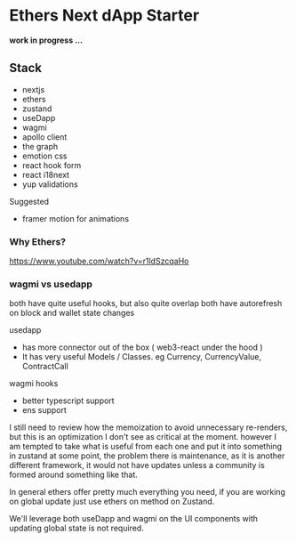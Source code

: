 # Ethers Next dApp Starter

__work in progress ...__

## Stack 

 - nextjs
 - ethers
 - zustand
 - useDapp
 - wagmi
 - apollo client
 - the graph
 - emotion css
 - react hook form
 - react i18next
 - yup validations

 Suggested

 - framer motion for animations

### Why Ethers? 

https://www.youtube.com/watch?v=r1ldSzcqaHo
### wagmi vs usedapp

both have quite useful hooks, but also quite overlap
both have autorefresh on block and wallet state changes

usedapp

- has more connector out of the box ( web3-react under the hood )
- It has very useful Models / Classes. eg Currency, CurrencyValue, ContractCall

wagmi hooks
- better typescript support
- ens support

I still need to review how the memoization to avoid unnecessary re-renders, but this is an optimization I don't see as critical at the moment. however I am tempted to take what is useful from each one and put it into something in zustand at some point, the problem there is maintenance, as it is another different framework, it would not have updates unless a community is formed around something like that.

In general ethers offer pretty much everything you need, if you are working on global update just use ethers on method on Zustand.

We'll leverage both useDapp and wagmi on the UI components with updating global state is not required. 

